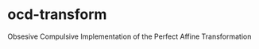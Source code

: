 ocd-transform
=============

Obsesive Compulsive Implementation of the Perfect Affine Transformation